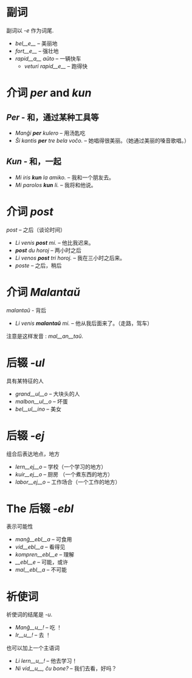 # 副词

副词以 *-e* 作为词尾.

- *bel__e__*   – 美丽地
- *fort__e__*  – 强壮地
- *rapid__a__ aŭto*   – 一辆快车
	- *veturi rapid__e__*   – 跑得快


# 介词 *per* and *kun*

## *Per* - 和，通过某种工具等

- *Manĝi __per__ kulero* – 用汤匙吃
- *Ŝi kantis __per__ tre bela voĉo.* – 她唱得很美丽。（她通过美丽的嗓音歌唱。）
 
## *Kun* - 和，一起 

- *Mi iris __kun__ la amiko.*    – 我和一个朋友去。
- *Mi parolos __kun__ li.*       – 我将和他说。



# 介词 *post*

*post* – 之后（谈论时间）

- *Li venis __post__ mi.*   – 他比我迟来。
- *__post__ du horoj* – 两小时之后
- *Li venos __post__ tri horoj.* – 我在三小时之后来。
- *poste* – 之后，稍后


# 介词 *Malantaŭ*

*malantaŭ* - 背后

- *Li venis __malantaŭ__ mi.* – 他从我后面来了。（走路，驾车）

注意是这样发音 : *mal__an__taŭ*.
 
# 后辍 *-ul*

具有某特征的人

- *grand__ul__o*  – 大块头的人
- *malbon__ul__o* – 坏蛋
- *bel__ul__ino*  – 美女

 

# 后辍 *-ej*

组合后表达地点，地方

- *lern__ej__o*  – 学校（一个学习的地方）
- *kuir__ej__o*  – 厨房 （一个煮东西的地方）
- *labor__ej__o* – 工作场合（一个工作的地方）
 

# The 后辍 *-ebl*

表示可能性

- *manĝ__ebl__a* – 可食用
- *vid__ebl__a* – 看得见
- *kompren__ebl__e* – 理解
- *__ebl__e* – 可能，或许
- *mal__ebl__a* – 不可能


# 祈使词

祈使词的结尾是 *-u*.

- *Manĝ__u__!*   – 吃 ！
- *Ir__u__!*   – 去 ！ 

也可以加上一个主语词

- *Li lern__u__!* – 他去学习！
- *Ni vid__u__, ĉu bone?*  – 我们去看，好吗？
 
